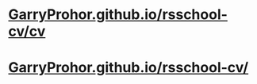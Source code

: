 # [GarryProhor.github.io/rsschool-cv/cv](https://GarryProhor.github.io/rsschool-cv/cv)
# [GarryProhor.github.io/rsschool-cv/](https://GarryProhor.github.io/rsschool-cv/)

